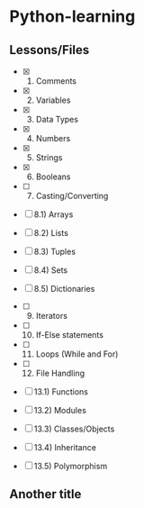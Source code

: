# Python-learning

## Lessons/Files

- [x] 1) Comments

- [x] 2) Variables

- [x] 3) Data Types

- [x] 4) Numbers

- [x] 5) Strings

- [x] 6) Booleans

- [ ] 7) Casting/Converting

- [ ] 8.1) Arrays

- [ ] 8.2) Lists

- [ ] 8.3) Tuples

- [ ] 8.4) Sets

- [ ] 8.5) Dictionaries

- [ ] 9) Iterators

- [ ] 10) If-Else statements

- [ ] 11) Loops (While and For)

- [ ] 12) File Handling

- [ ] 13.1) Functions

- [ ] 13.2) Modules

- [ ] 13.3) Classes/Objects

- [ ] 13.4) Inheritance

- [ ] 13.5) Polymorphism

## Another title
